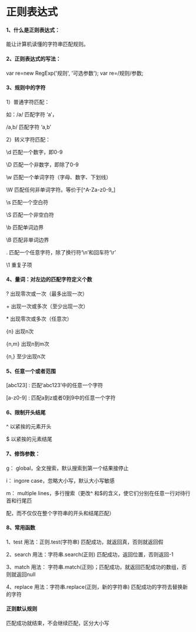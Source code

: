 # 正则表达式

#### 1、什么是正则表达式：
 
能让计算机读懂的字符串匹配规则。

#### 2、正则表达式的写法：

var re=new RegExp('规则', '可选参数');
var re=/规则/参数;

#### 3、规则中的字符 

1）普通字符匹配：

如：/a/ 匹配字符 ‘a’，

/a,b/ 匹配字符 ‘a,b’

2）转义字符匹配：

\d 匹配一个数字，即0-9

\D 匹配一个非数字，即除了0-9


\w 匹配一个单词字符（字母、数字、下划线）

\W 匹配任何非单词字符。等价于[^A-Za-z0-9_]

\s 匹配一个空白符


\S 匹配一个非空白符

\b 匹配单词边界

\B 匹配非单词边界

. 匹配一个任意字符，除了换行符‘\n’和回车符‘\r’

\1 重复子项

#### 4、量词：对左边的匹配字符定义个数 

? 出现零次或一次（最多出现一次）

\+ 出现一次或多次（至少出现一次）

\* 出现零次或多次（任意次）

{n} 出现n次

{n,m} 出现n到m次

{n,} 至少出现n次


#### 5、任意一个或者范围 

[abc123] : 匹配‘abc123’中的任意一个字符

[a-z0-9] : 匹配a到z或者0到9中的任意一个字符

#### 6、限制开头结尾 

^ 以紧挨的元素开头

$ 以紧挨的元素结尾

#### 7、修饰参数：

g： global，全文搜索，默认搜索到第一个结果接停止

i： ingore case，忽略大小写，默认大小写敏感

m： multiple lines，多行搜索（更改^ 和$的含义，使它们分别在任意一行对待行首和行尾匹

配，而不仅仅在整个字符串的开头和结尾匹配）

#### 8、常用函数 

1、test
用法：正则.test(字符串) 匹配成功，就返回真，否则就返回假

2、search
用法：字符串.search(正则) 匹配成功，返回位置，否则返回-1

3、match
用法： 字符串.match(正则)；匹配成功，就返回匹配成功的数组，否则就返回null

4、replace
用法：字符串.replace(正则，新的字符串) 匹配成功的字符去替换新的字符

#### 正则默认规则 

匹配成功就结束，不会继续匹配，区分大小写